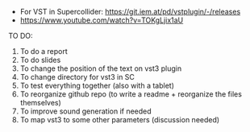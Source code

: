 - For VST in Supercollider: https://git.iem.at/pd/vstplugin/-/releases
- https://www.youtube.com/watch?v=TOKgLjix1aU


TO DO: 
1. To do a report
2. To do slides
3. To change the position of the text on vst3 plugin
4. To change directory for vst3 in SC
5. To test everything together (also with a tablet)
6. To reorganize github repo (to write a readme + reorganize the files themselves)
7. To improve sound generation if needed
8. To map vst3 to some other parameters (discussion needed) 
